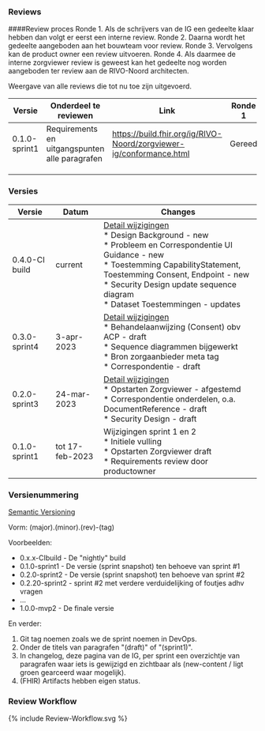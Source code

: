 ### Reviews

####Review proces
Ronde 1. Als de schrijvers van de IG een gedeelte klaar hebben dan volgt er eerst een interne review.
Ronde 2. Daarna wordt het gedeelte aangeboden aan het bouwteam voor review.
Ronde 3. Vervolgens kan de product owner een review uitvoeren.
Ronde 4. Als daarmee de interne zorgviewer review is geweest kan het gedeelte nog worden aangeboden ter review aan de RIVO-Noord architecten.

Weergave van alle reviews die tot nu toe zijn uitgevoerd.

| Versie        | Onderdeel te reviewen                          | Link                                                                | Ronde 1 | Ronde 2       | Ronde 3 | Ronde 4       |
|---------------|------------------------------------------------|---------------------------------------------------------------------|---------|---------------|---------|---------------|
| 0.1.0-sprint1 | Requirements en uitgangspunten alle paragrafen | https://build.fhir.org/ig/RIVO-Noord/zorgviewer-ig/conformance.html | Gereed  | Niet gevraagd | Gereed  | Niet gevraagd |
|               |                                                |                                                                     |         |               |         |               |
|               |                                                |                                                                     |         |               |         |               |
|               |                                                |                                                                     |         |               |         |               |


### Versies

|Versie|Datum|Changes|
|---|---|---|
|0.4.0-CI build|current|[Detail wijzigingen](https://github.com/RIVO-Noord/zorgviewer-ig/compare/0.3.0-sprint4...master)<br/>* Design Background - new<br/>* Probleem en Correspondentie UI Guidance - new<br/>* Toestemming CapabilityStatement, Toestemming Consent, Endpoint - new<br/>* Security Design update sequence diagram<br/>* Dataset Toestemmingen - updates|
|0.3.0-sprint4|3-apr-2023|[Detail wijzigingen](https://github.com/RIVO-Noord/zorgviewer-ig/compare/0.2.0-sprint3...0.3.0-sprint4)<br/>* Behandelaanwijzing (Consent) obv ACP - draft<br/>* Sequence diagrammen bijgewerkt<br/>* Bron zorgaanbieder meta tag<br/>* Correspondentie - draft|
|0.2.0-sprint3|24-mar-2023|[Detail wijzigingen](https://github.com/RIVO-Noord/zorgviewer-ig/compare/0.1.0-sprint2...0.2.0-sprint3)<br/>* Opstarten Zorgviewer - afgestemd<br/>* Correspondentie onderdelen, o.a. DocumentReference - draft<br/>* Security Design - draft|
|0.1.0-sprint1|tot 17-feb-2023|Wijzigingen sprint 1 en 2<br/>* Initiele vulling<br/>* Opstarten Zorgviewer draft<br/>* Requirements review door productowner|

### Versienummering

[Semantic Versioning](https://semver.org/)

Vorm: (major).(minor).(rev)-(tag)

Voorbeelden:

* 0.x.x-CIbuild - De "nightly" build
* 0.1.0-sprint1 - De versie (sprint snapshot) ten behoeve van sprint #1
* 0.2.0-sprint2 - De versie (sprint snapshot) ten behoeve van sprint #2
* 0.2.20-sprint2 - sprint #2 met verdere verduidelijking of foutjes adhv vragen
* ...
* 1.0.0-mvp2 - De finale versie

En verder:

1. Git tag noemen zoals we de sprint noemen in DevOps.
1. Onder de titels van paragrafen "(draft)" of "(sprint1)".
1. In changelog, deze pagina van de IG, per sprint een overzichtje van paragrafen waar iets is gewijzigd en zichtbaar als (new-content / ligt groen gearceerd waar mogelijk).
1. (FHIR) Artifacts hebben eigen status.

### Review Workflow

<div>
{% include Review-Workflow.svg %}
</div>
